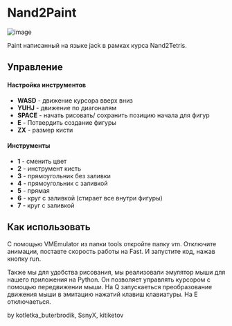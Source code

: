 # Nand2Paint
![image](https://github.com/user-attachments/assets/dadfa07f-94bb-443f-8459-46599e2cd25e)

Paint написанный на языке jack в рамках курса Nand2Tetris.

## Управление
#### Настройка инструментов
- **WASD** - движение курсора вверх вниз
- **YUHJ** - движение по диагоналям
- **SPACE** - начать рисовать/ сохранить позицию начала для фигур
- **E** - Потвердить создание фигуры
- **ZX** - размер кисти
#### Инструменты
- **1** - сменить цвет
- **2** - инструмент кисть
- **3** - прямоугольник без заливки
- **4** - прямоугольник с заливкой
- **5** - прямая
- **6** - круг с заливкой (стирает все внутри фигуры)
- **7** - круг с  заливкой

## Как использовать
С помощью VMEmulator из папки tools откройте папку vm. Отключите анимации, поставте скорость работы на Fast. И запустите код, нажав кнопку run.

Также мы для удобства рисования, мы реализовали эмулятор мыши для нашего приложения на Python. Он позволяет управлять курсором с помощью передвижении мыши. На Q запускаеться преобразование движения мыши в эмитацию нажатий клавиш клавиатуры. На E отключаеться.

by kotletka_buterbrodik, SsnyX, kitiketov

